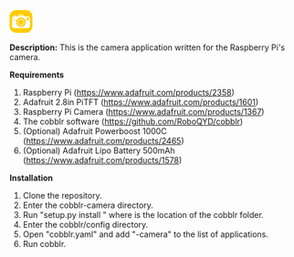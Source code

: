 ![alt tag](https://raw.githubusercontent.com/RoboQYD/cobblr-camera/master/camera.png)

**Description:** This is the camera application written for the Raspberry Pi's camera.

**Requirements**
 1. Raspberry Pi (https://www.adafruit.com/products/2358)
 2. Adafruit 2.8in PiTFT (https://www.adafruit.com/products/1601)
 3. Raspberry Pi Camera (https://www.adafruit.com/products/1367)
 4. The cobblr software (https://github.com/RoboQYD/cobblr)
 5. (Optional) Adafruit Powerboost 1000C (https://www.adafruit.com/products/2465)
 6. (Optional) Adafruit Lipo Battery 500mAh (https://www.adafruit.com/products/1578)

**Installation**
 1. Clone the repository.
 2. Enter the cobblr-camera directory.
 3. Run "setup.py install <path>" where <path> is the location of the cobblr folder.
 4. Enter the cobblr/config directory.
 5. Open "cobblr.yaml" and add "-camera" to the list of applications.
 6. Run cobblr.
